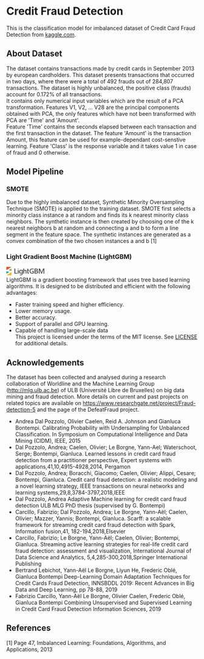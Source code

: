 # Credit Fraud Detection

This is the classification model for imbalanced dataset of Credit Card Fraud Detection from [kaggle.com](https://www.kaggle.com/mlg-ulb/creditcardfraud). 
## About Dataset
The dataset contains transactions made by credit cards in September 2013 by european cardholders. This dataset presents transactions that occurred in two days, where there were a total of 492 frauds out of 284,807 transactions. The dataset is highly unbalanced, the positive class (frauds) account for 0.172% of all transactions.
<br>
It contains only numerical input variables which are the result of a PCA transformation. Features V1, V2, … V28 are the principal components obtained with PCA, the only features which have not been transformed with PCA are 'Time' and 'Amount'. <br>
Feature 'Time' contains the seconds elapsed between each transaction and the first transaction in the dataset. The feature 'Amount' is the transaction Amount, this feature can be used for example-dependant cost-senstive learning. Feature 'Class' is the response variable and it takes value 1 in case of fraud and 0 otherwise.

## Model Pipeline
### SMOTE
Due to the highly imbalanced dataset, Synthetic Minority Oversampling Technique (SMOTE) is applied to the training dataset. SMOTE first selects a minority class instance a at random and finds its k nearest minority class neighbors. The synthetic instance is then created by choosing one of the k nearest neighbors b at random and connecting a and b to form a line segment in the feature space. The synthetic instances are generated as a convex combination of the two chosen instances a and b [1] 

### Light Gradient Boost Machine (LightGBM)
<img src=https://github.com/microsoft/LightGBM/blob/master/docs/logo/LightGBM_logo_black_text.svg width=100 /> <br>
LightGBM is a gradient boosting framework that uses tree based learning algorithms. It is designed to be distributed and efficient with the following advantages:
- Faster training speed and higher efficiency.
- Lower memory usage.
- Better accuracy.
- Support of parallel and GPU learning.
- Capable of handling large-scale data <br>
This project is licensed under the terms of the MIT license. See [LICENSE](https://github.com/microsoft/LightGBM/blob/master/LICENSE) for additional details.

## Acknowledgements
The dataset has been collected and analysed during a research collaboration of Worldline and the Machine Learning Group (http://mlg.ulb.ac.be) of ULB (Université Libre de Bruxelles) on big data mining and fraud detection.
More details on current and past projects on related topics are available on https://www.researchgate.net/project/Fraud-detection-5 and the page of the DefeatFraud project. 
- Andrea Dal Pozzolo, Olivier Caelen, Reid A. Johnson and Gianluca Bontempi. Calibrating Probability with Undersampling for Unbalanced Classification. In Symposium on Computational Intelligence and Data Mining (CIDM), IEEE, 2015
- Dal Pozzolo, Andrea; Caelen, Olivier; Le Borgne, Yann-Ael; Waterschoot, Serge; Bontempi, Gianluca. Learned lessons in credit card fraud detection from a practitioner perspective, Expert systems with applications,41,10,4915-4928,2014, Pergamon
- Dal Pozzolo, Andrea; Boracchi, Giacomo; Caelen, Olivier; Alippi, Cesare; Bontempi, Gianluca. Credit card fraud detection: a realistic modeling and a novel learning strategy, IEEE transactions on neural networks and learning systems,29,8,3784-3797,2018,IEEE
- Dal Pozzolo, Andrea Adaptive Machine learning for credit card fraud detection ULB MLG PhD thesis (supervised by G. Bontempi)
- Carcillo, Fabrizio; Dal Pozzolo, Andrea; Le Borgne, Yann-Aël; Caelen, Olivier; Mazzer, Yannis; Bontempi, Gianluca. Scarff: a scalable framework for streaming credit card fraud detection with Spark, Information fusion,41, 182-194,2018,Elsevier
- Carcillo, Fabrizio; Le Borgne, Yann-Aël; Caelen, Olivier; Bontempi, Gianluca. Streaming active learning strategies for real-life credit card fraud detection: assessment and visualization, International Journal of Data Science and Analytics, 5,4,285-300,2018,Springer International Publishing
- Bertrand Lebichot, Yann-Aël Le Borgne, Liyun He, Frederic Oblé, Gianluca Bontempi Deep-Learning Domain Adaptation Techniques for Credit Cards Fraud Detection, INNSBDDL 2019: Recent Advances in Big Data and Deep Learning, pp 78-88, 2019
- Fabrizio Carcillo, Yann-Aël Le Borgne, Olivier Caelen, Frederic Oblé, Gianluca Bontempi Combining Unsupervised and Supervised Learning in Credit Card Fraud Detection Information Sciences, 2019

## References
[1] Page 47, Imbalanced Learning: Foundations, Algorithms, and Applications, 2013

